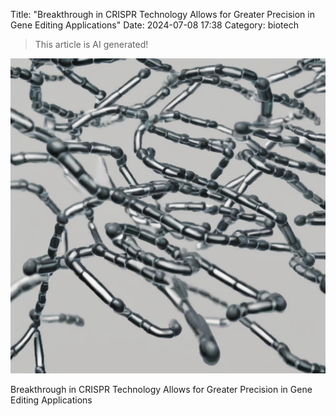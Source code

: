 Title: "Breakthrough in CRISPR Technology Allows for Greater Precision in Gene Editing Applications"
Date: 2024-07-08 17:38
Category: biotech

> This article is AI generated!

![Alt Text](images/2024-07-08-breakthrough-in-crispr-technology-allows-for-greater-precision-in-gene-editing-applications.png)

Breakthrough in CRISPR Technology Allows for Greater Precision in Gene Editing Applications